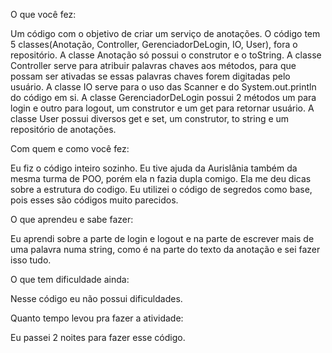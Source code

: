 O que você fez:

Um código com o objetivo de criar um serviço de anotações. O código tem 5 classes(Anotação, Controller, GerenciadorDeLogin, IO, User), fora o repositório. A classe Anotação só possui o construtor e o toString. A classe Controller serve para atribuir palavras chaves aos métodos, para que possam ser ativadas se essas palavras chaves forem digitadas pelo usuário. A classe IO serve para o uso das Scanner e do System.out.println do código em si. A classe GerenciadorDeLogin possui 2 métodos um para login e outro para logout, um construtor e um get para retornar usuário. A classe User possui diversos get e set, um construtor, to string e um repositório de anotações.

Com quem e como você fez:

Eu fiz o código inteiro sozinho. Eu tive ajuda da Aurislânia também da mesma turma de POO, porém ela n fazia dupla comigo. Ela me deu dicas sobre a estrutura do codigo. Eu utilizei o código de segredos como base, pois esses são códigos muito parecidos.

O que aprendeu e sabe fazer:

Eu aprendi sobre a parte de login e logout e na parte de escrever mais de uma palavra numa string, como é na parte do texto da anotação e sei fazer isso tudo.

O que tem dificuldade ainda:

Nesse código eu não possui dificuldades.

Quanto tempo levou pra fazer a atividade:

Eu passei 2 noites para fazer esse código.
